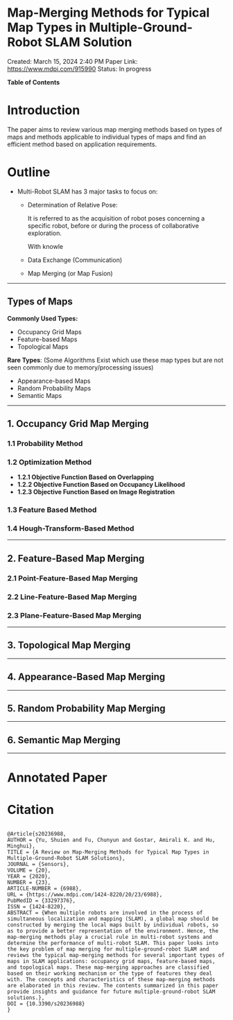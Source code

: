 # Map-Merging Methods for Typical Map Types in Multiple-Ground-Robot SLAM Solution

Created: March 15, 2024 2:40 PM
Paper Link: https://www.mdpi.com/915990
Status: In progress

**Table of Contents**

# Introduction

The paper aims to review various map merging methods based on types of maps and methods applicable to individual types of maps and find an efficient method based on application requirements.

# Outline

- Multi-Robot SLAM has 3 major tasks to focus on:
    - Determination of Relative Pose:
        
        It is referred to as the acquisition of robot poses concerning a specific robot, before or during the process of collaborative exploration.
        
        With knowle
        
    - Data Exchange (Communication)
    - Map Merging (or Map Fusion)

---

## Types of Maps

**Commonly Used Types:**

- Occupancy Grid Maps
- Feature-based Maps
- Topological Maps

**Rare Types**: (Some Algorithms Exist which use these map types but are not seen commonly due to memory/processing issues)

- Appearance-based Maps
- Random Probability Maps
- Semantic Maps

---

## 1. Occupancy Grid Map Merging

### 1.1 Probability Method

### 1.2 Optimization Method

- **1.2.1 Objective Function Based on Overlapping**
- **1.2.2 Objective Function Based on Occupancy Likelihood**
- **1.2.3 Objective Function Based on Image Registration**

### 1.3 Feature Based Method

### 1.4 Hough-Transform-Based Method

---

## 2. Feature-Based Map Merging

### 2.1 Point-Feature-Based Map Merging

### 2.2 Line-Feature-Based Map Merging

### 2.3 Plane-Feature-Based Map Merging

---

## 3. Topological Map Merging

---

## 4. Appearance-Based Map Merging

---

## 5. Random Probability Map Merging

---

## 6. Semantic Map Merging

---

# Annotated Paper

# Citation

```

@Article{s20236988,
AUTHOR = {Yu, Shuien and Fu, Chunyun and Gostar, Amirali K. and Hu, Minghui},
TITLE = {A Review on Map-Merging Methods for Typical Map Types in Multiple-Ground-Robot SLAM Solutions},
JOURNAL = {Sensors},
VOLUME = {20},
YEAR = {2020},
NUMBER = {23},
ARTICLE-NUMBER = {6988},
URL = {https://www.mdpi.com/1424-8220/20/23/6988},
PubMedID = {33297376},
ISSN = {1424-8220},
ABSTRACT = {When multiple robots are involved in the process of simultaneous localization and mapping (SLAM), a global map should be constructed by merging the local maps built by individual robots, so as to provide a better representation of the environment. Hence, the map-merging methods play a crucial rule in multi-robot systems and determine the performance of multi-robot SLAM. This paper looks into the key problem of map merging for multiple-ground-robot SLAM and reviews the typical map-merging methods for several important types of maps in SLAM applications: occupancy grid maps, feature-based maps, and topological maps. These map-merging approaches are classified based on their working mechanism or the type of features they deal with. The concepts and characteristics of these map-merging methods are elaborated in this review. The contents summarized in this paper provide insights and guidance for future multiple-ground-robot SLAM solutions.},
DOI = {10.3390/s20236988}
}
```
